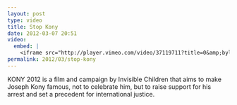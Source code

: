 ```yaml
---
layout: post
type: video
title: Stop Kony
date: 2012-03-07 20:51
video: 
  embed: |
    <iframe src="http://player.vimeo.com/video/37119711?title=0&amp;byline=0&amp;portrait=0&amp;color=d13030" width="400" height="225" frameborder="0" webkitAllowFullScreen mozallowfullscreen allowFullScreen></iframe>
permalink: 2012/03/stop-kony
---
```


KONY 2012 is a film and campaign by Invisible Children that aims to make Joseph Kony famous, not to celebrate him, but to raise support for his arrest and set a precedent for international justice.
